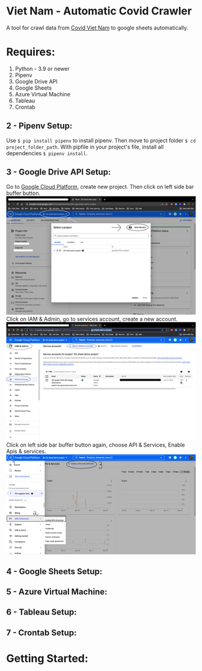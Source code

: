 # Viet Nam - Automatic Covid Crawler
A tool for crawl data from [Covid Viet Nam](https://covid19.gov.vn/) to google sheets automatically.
# Requires: 
1. Python - 3.9 or newer
2. Pipenv
3. Google Drive API
4. Google Sheets
5. Azure Virtual Machine
6. Tableau
7. Crontab
## 2 - Pipenv Setup:
Use `$ pip install pipenv` to install pipenv. Then move to project folder `$ cd project_folder_path`. 
With pipfile in your project's file, install all dependencies `$ pipenv install`.
## 3 - Google Drive API Setup:
Go to [Google Cloud Platform](https://console.cloud.google.com/home/dashboard), create new project. Then click on left side bar buffer button.
![test](/asset/choose_project.png)
\
Click on IAM & Admin, go to services account, create a new account.
![](/asset/services_account.png)
\
Click on left side bar buffer button again, choose API & Services, Enable Apis & services.
![](/asset/api.png)

## 4 - Google Sheets Setup:
## 5 - Azure Virtual Machine:
## 6 - Tableau Setup:
## 7 - Crontab Setup:
# Getting Started:

